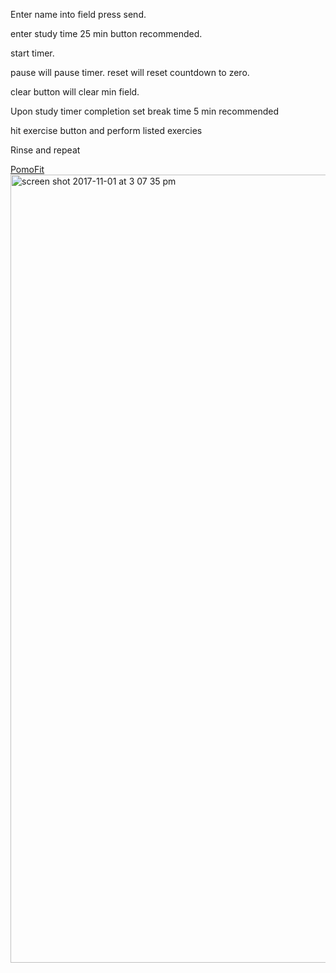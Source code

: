 Enter name into field press send.

enter study time 25 min button recommended.

start timer.

pause will pause timer.  reset will reset countdown to zero.

clear button will clear min field.

Upon study timer completion set break time 5 min recommended

hit exercise button and perform listed exercies

Rinse and repeat

[PomoFit]('https://male-color.surge.sh')
<img width="1261" alt="screen shot 2017-11-01 at 3 07 35 pm" src="https://user-images.githubusercontent.com/30733822/32298097-e2e85e62-bf16-11e7-8f9e-db1fb949c516.png">
